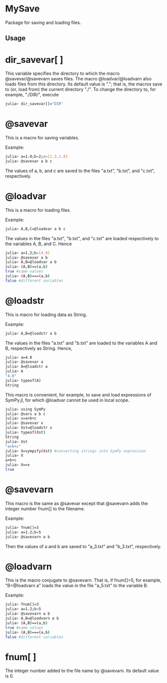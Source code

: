 # MySave
Package for saving and loading files.

## Usage
# dir_savevar[ ]
This variable specifies the directory to which the macro @savevar/@savevarn saves files. The macro @loadvar/@loadvarn also loads files from this directory.
Its default value is "."; that is, the macros save to (or, load from) the current directory "./". To change the directory to, for example, "./DIR/", execute
```sh
julia> dir_savevar[]="DIR"
```


# @savevar
This is a macro for saving variables. 

Example:
```sh
julia> a=1.0;b=2;c=[1.3,1.8]
julia> @savevar a b c
```
The values of a, b, and c are saved to the files "a.txt", "b.txt", and "c.txt", respectively.

# @loadvar
This is a macro for loading files.

Example:
```sh
julia> A,B,C=@loadvar a b c
```
The values in the files "a.txt", "b.txt", and "c.txt" are loaded respectively to the variables A, B, and C. Hence
```sh
julia> a=1.2;b=[4,9]
julia> @savevar a b
julia> A,B=@loadvar a b
julia> (A,B)==(a,b)
true #same values
julia> (A,B)===(a,b)
false #different variables
```

# @loadstr
This is macro for loading data as String.

Example:
```sh
julia> A,B=@loadstr a b
```
The values in the files "a.txt" and "b.txt" are loaded to the variables A and B, respectively as String. Hence,

```sh
julia> a=4.0
julia> @savevar a
julia> A=@loadstr a
julia> A
"4.0"
julia> typeof(A)
String
```

This macro is convenient, for example, to save and load expressions of SymPy.jl, for which @loadvar cannot be used in local scope.
```sh
julia> using SymPy
julia> @vars a b c
julia> x=a+b+c
julia> @savevar x
julia> Xst=@loadstr x
julia> typeof(Xst)
String
julia> Xst
"a+b+c"
julia> X=sympify(Xst) #converting strings into SymPy expression
julia> X
a+b+c
julia> X==x
true
```


# @savevarn
This macro is the same as @savevar except that @savevarn adds the integer number fnum[] to the filename. 

Example:
```sh
julia> fnum[]=3
julia> a=1.2;b=5
julia> @savevarn a b
```
Then the values of a and b are saved to "a_3.txt" and "b_3.txt", respectively.

# @loadvarn
This is the macro conjugate to @savevarn. That is, if fnum[]=5, for example, "B=@loadvarn a" loads the value in the file "a_5.txt" to the variable B.

Example:
```sh
julia> fnum[]=3
julia> a=1.2;b=5
julia> @savevarn a b
julia> A,B=@loadvarn a b
julia> (A,B)==(a,b)
true #same values
julia> (A,B)===(a,b)
false #different variables
```

# fnum[ ]
The integer number added to the file name by @savevarn. Its default value is 0.
